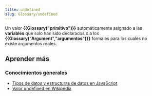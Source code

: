```yaml
---
title: undefined
slug: Glossary/undefined
---
```


Un valor **{{Glossary("primitivo")}}** automáticamente asignado a las **variables** que solo han sido declarados o a los **{{Glossary("Argument","argumentos")}}** formales para los cuales no existe argumentos reales.

## Aprender más

### Conocimientos generales

- [Tipos de datos y estructuras de datos en JavaScript](/en-US/docs/Web/JavaScript/Data_structures)
- [Valor undefined en Wikipedia](http://en.wikipedia.org/wiki/Undefined_value)

